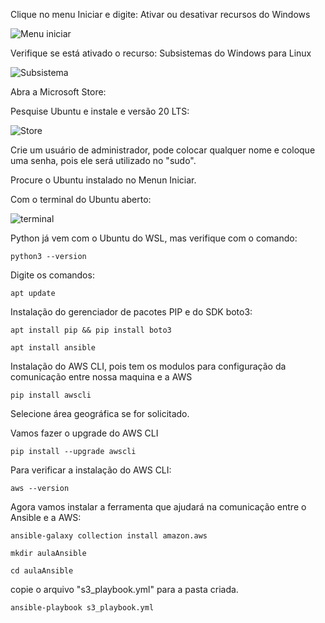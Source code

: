Clique no menu Iniciar e digite: Ativar ou desativar recursos do Windows 

![Menu iniciar](https://github.com/nidiodolfini/InfraII/blob/main/Ansible/img/manu%20iniciar.png?raw=true)


Verifique se está ativado o recurso: Subsistemas do Windows para Linux

![Subsistema](https://raw.githubusercontent.com/nidiodolfini/InfraII/main/Ansible/img/ativar%20subsistemas.png)

Abra a Microsoft Store:


Pesquise Ubuntu e instale e versão 20 LTS:

![Store](https://github.com/nidiodolfini/InfraII/blob/main/Ansible/img/instalar%20ubuntu.png?raw=true)

Crie um usuário de administrador, pode colocar qualquer nome e coloque uma senha, pois ele será utilizado no "sudo".

Procure o Ubuntu instalado no Menun Iniciar.

Com o terminal do Ubuntu aberto:

![terminal](https://github.com/nidiodolfini/InfraII/blob/main/Ansible/img/ubuntu.png?raw=true)

Python já vem com o Ubuntu do WSL, mas verifique com o comando:
``` 
python3 --version
```

Digite os comandos:

``` 
apt update
```

Instalação do gerenciador de pacotes PIP e do SDK boto3:
``` 
apt install pip && pip install boto3
```

```
apt install ansible
```
Instalação do AWS CLI, pois tem os modulos para configuração da comunicação entre nossa maquina e a AWS
```
pip install awscli
```

Selecione área geográfica se for solicitado.

Vamos fazer o upgrade do AWS CLI
```
pip install --upgrade awscli
```

Para verificar a instalação do AWS CLI:
```
aws --version
```
Agora vamos instalar a ferramenta que ajudará na comunicação entre o Ansible e a AWS:
```
ansible-galaxy collection install amazon.aws
```

```
mkdir aulaAnsible
```

```
cd aulaAnsible
```

copie o arquivo "s3_playbook.yml" para a pasta criada.

```
ansible-playbook s3_playbook.yml
```